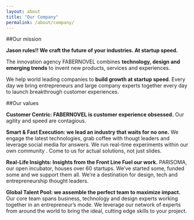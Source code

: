 ```yaml
---
layout: about
title: "Our Company"
permalink: /about/company/
---
```


##Our mission

**Jason rules!! We craft the future of your industries. At startup speed.**

The innovation agency FABERNOVEL combines **technology, design and emerging trends** to invent new products, services and experiences. 

We help world leading companies to **build growth at startup speed**. 
Every day we bring entrepreneurs and large company experts together every day to launch breakthrough customer experiences. 


##Our values

**Customer Centric: FABERNOVEL is customer experience obsessed.**
Our agility and speed are contagious.

**Smart & Fast Execution: we lead an industry that waits for no one.**
We engage the latest technologies, grab coffee with thougt leaders and leverage social media for answers. We run real-time experiments within our own community . Come to us for actual solutions, not just slides.

**Real-Life Insights: Insights from the Front Line Fuel our work.**
PARISOMA, our open incubator, houses over 60 startups. We’ve started some, funded some and we support them all. We’re a destination for design, tech and entrepreneurship thought leaders. 

**Global Talent Pool: we assemble the perfect team to maximize impact.**
Our core team spans business, technology and design experts working together in an entrepreneur’s mode. We leverage our network of experts from around the world to bring the ideal, cutting edge skills to your project. 
